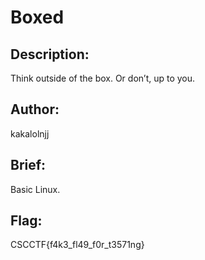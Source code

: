 # Boxed

## Description:
Think outside of the box. Or don’t, up to you.

## Author: 
kakalolnjj

## Brief: 
Basic Linux.

## Flag: 
CSCCTF{f4k3_fl49_f0r_t3571ng}